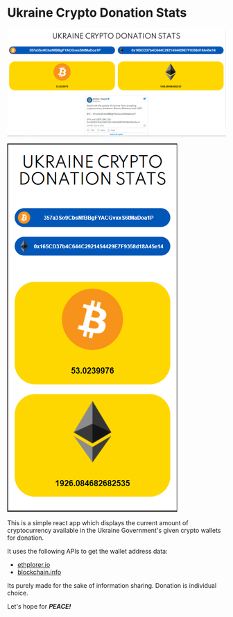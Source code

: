 # Ukraine Crypto Donation Stats

![Screenshot-WEB](/git-images/web_version.PNG)

![Screenshot-Mobi](/git-images/mob_version.PNG)

This is a simple react app which displays the current amount of cryptocurrency available in the Ukraine Government's given crypto wallets for donation.

It uses the following APIs to get the wallet address data:
  * [ethplorer.io](https://ethplorer.io/) 
  * [blockchain.info](https://www.blockchain.com/)

Its purely made for the sake of information sharing. Donation is individual choice.

Let's hope for ***PEACE!***
